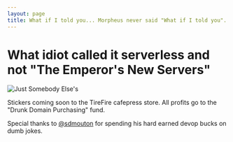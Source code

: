 ```yaml
---
layout: page
title: What if I told you... Morpheus never said "What if I told you".
---
```


# What idiot called it serverless and not "The Emperor's New Servers" 

![Just Somebody Else's][serverless]

Stickers coming soon to the TireFire cafepress store. All profits go to the "Drunk Domain Purchasing" fund.

Special thanks to <a href="https://twitter.com/sdmouton">@sdmouton</a> for spending his hard earned devop bucks on dumb jokes.

[serverless]: ./noserverless.png


